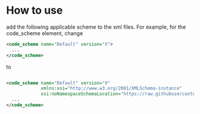 # How to use
add the following applicable scheme to the xml files. For example, for the code_scheme element, change
```xml
<code_scheme name="Default" version="X">
  ...
</code_scheme>
```
to
```xml

<code_scheme name="Default" version="X"
             xmlns:xsi="http://www.w3.org/2001/XMLSchema-instance"
             xsi:noNamespaceSchemaLocation="https://raw.githubusercontent.com/PrinsFrank/phpstorm-settings-xsd/master/code_scheme.xsd">
  ...
</code_scheme>
```